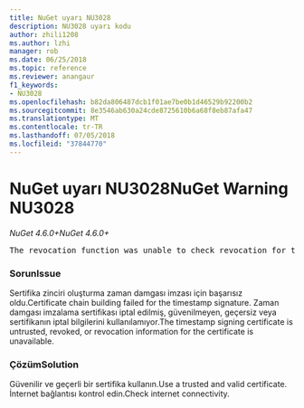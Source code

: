 ```yaml
---
title: NuGet uyarı NU3028
description: NU3028 uyarı kodu
author: zhili1208
ms.author: lzhi
manager: rob
ms.date: 06/25/2018
ms.topic: reference
ms.reviewer: anangaur
f1_keywords:
- NU3028
ms.openlocfilehash: b82da806487dcb1f01ae7be0b1d46529b92200b2
ms.sourcegitcommit: 8e3546ab630a24cde8725610b6a68f8eb87afa47
ms.translationtype: MT
ms.contentlocale: tr-TR
ms.lasthandoff: 07/05/2018
ms.locfileid: "37844770"
---
```

# <a name="nuget-warning-nu3028"></a><span data-ttu-id="f939e-103">NuGet uyarı NU3028</span><span class="sxs-lookup"><span data-stu-id="f939e-103">NuGet Warning NU3028</span></span>

<span data-ttu-id="f939e-104">*NuGet 4.6.0+*</span><span class="sxs-lookup"><span data-stu-id="f939e-104">*NuGet 4.6.0+*</span></span>

<pre>The revocation function was unable to check revocation for the certificate.</pre>

### <a name="issue"></a><span data-ttu-id="f939e-105">Sorun</span><span class="sxs-lookup"><span data-stu-id="f939e-105">Issue</span></span>
<span data-ttu-id="f939e-106">Sertifika zinciri oluşturma zaman damgası imzası için başarısız oldu.</span><span class="sxs-lookup"><span data-stu-id="f939e-106">Certificate chain building failed for the timestamp signature.</span></span> <span data-ttu-id="f939e-107">Zaman damgası imzalama sertifikası iptal edilmiş, güvenilmeyen, geçersiz veya sertifikanın iptal bilgilerini kullanılamıyor.</span><span class="sxs-lookup"><span data-stu-id="f939e-107">The timestamp signing certificate is untrusted, revoked, or revocation information for the certificate is unavailable.</span></span>

### <a name="solution"></a><span data-ttu-id="f939e-108">Çözüm</span><span class="sxs-lookup"><span data-stu-id="f939e-108">Solution</span></span>
<span data-ttu-id="f939e-109">Güvenilir ve geçerli bir sertifika kullanın.</span><span class="sxs-lookup"><span data-stu-id="f939e-109">Use a trusted and valid certificate.</span></span> <span data-ttu-id="f939e-110">İnternet bağlantısı kontrol edin.</span><span class="sxs-lookup"><span data-stu-id="f939e-110">Check internet connectivity.</span></span>